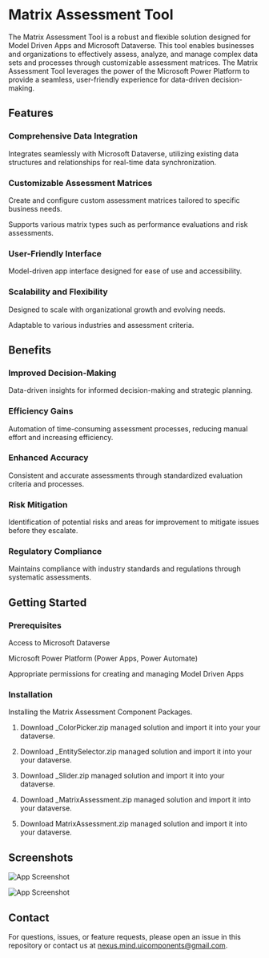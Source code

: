 
# Matrix Assessment Tool

The Matrix Assessment Tool is a robust and flexible solution designed for Model Driven Apps and Microsoft Dataverse. This tool enables businesses and organizations to effectively assess, analyze, and manage complex data sets and processes through customizable assessment matrices. The Matrix Assessment Tool leverages the power of the Microsoft Power Platform to provide a seamless, user-friendly experience for data-driven decision-making.


## Features
### Comprehensive Data Integration

Integrates seamlessly with Microsoft Dataverse, utilizing existing data structures and relationships for real-time data synchronization.

### Customizable Assessment Matrices

Create and configure custom assessment matrices tailored to specific business needs.

Supports various matrix types such as performance evaluations and risk assessments.

### User-Friendly Interface
Model-driven app interface designed for ease of use and accessibility.

### Scalability and Flexibility
Designed to scale with organizational growth and evolving needs.

Adaptable to various industries and assessment criteria.

## Benefits
### Improved Decision-Making

Data-driven insights for informed decision-making and strategic planning.

### Efficiency Gains
Automation of time-consuming assessment processes, reducing manual effort and increasing efficiency.

### Enhanced Accuracy
Consistent and accurate assessments through standardized evaluation criteria and processes.

### Risk Mitigation
Identification of potential risks and areas for improvement to mitigate issues before they escalate.

### Regulatory Compliance
Maintains compliance with industry standards and regulations through systematic assessments.

## Getting Started
### Prerequisites
Access to Microsoft Dataverse

Microsoft Power Platform (Power Apps, Power Automate)

Appropriate permissions for creating and managing Model Driven Apps

### Installation
Installing the Matrix Assessment Component Packages.

1) Download _ColorPicker.zip managed solution and import it into your your dataverse.

2) Download _EntitySelector.zip managed solution and import it into your your dataverse.

3) Download _Slider.zip managed solution and import it into your dataverse.

4) Download _MatrixAssessment.zip managed solution and import it into your dataverse.

5) Download MatrixAssessment.zip managed solution and import it into your dataverse.







## Screenshots

![App Screenshot](https://res.cloudinary.com/pakgarage/image/upload/v1718810209/image_ddqanp.png)

![App Screenshot](https://res.cloudinary.com/pakgarage/image/upload/v1718810304/Screenshot_2024-06-19_201755_mjbnlg.png)



 


## Contact

For questions, issues, or feature requests, please open an issue in this repository or contact us at nexus.mind.uicomponents@gmail.com.
